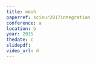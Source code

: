 ```yaml
---
title: meuh
paperref: scieur2017integration
conference: a
location: b
year: 2015
thedate: c
slidepdf: 
video_url: d
---
```



